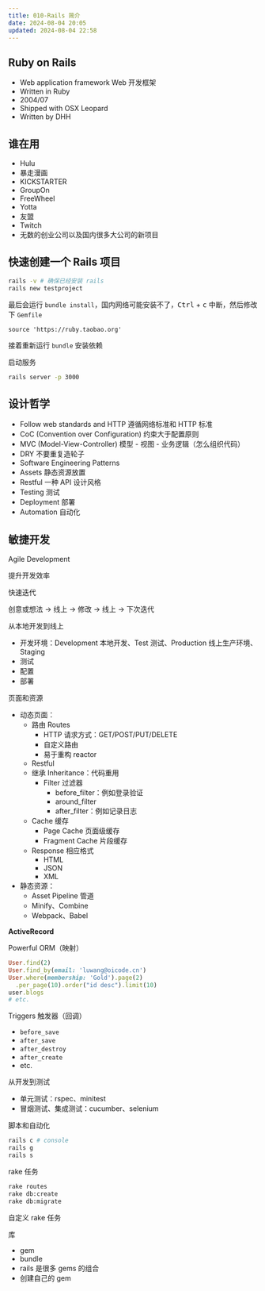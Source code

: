 ```yaml
---
title: 010-Rails 简介
date: 2024-08-04 20:05
updated: 2024-08-04 22:58
---
```


## Ruby on Rails

- Web application framework Web 开发框架
- Written in Ruby
- 2004/07
- Shipped with OSX Leopard
- Written by DHH

## 谁在用

- Hulu
- 暴走漫画
- KICKSTARTER
- GroupOn
- FreeWheel
- Yotta
- 友盟
- Twitch
- 无数的创业公司以及国内很多大公司的新项目

## 快速创建一个 Rails 项目

```sh
rails -v # 确保已经安装 rails
rails new testproject
```

最后会运行 `bundle install`，国内网络可能安装不了，<kbd>Ctrl</kbd> + <kbd>c</kbd> 中断，然后修改下 `Gemfile`

```
source 'https://ruby.taobao.org'
```

接着重新运行 `bundle` 安装依赖

启动服务

```sh
rails server -p 3000
```

## 设计哲学

- Follow web standards and HTTP 遵循网络标准和 HTTP 标准
- CoC (Convention over Configuration) 约束大于配置原则
- MVC (Model-View-Controller) 模型 - 视图 - 业务逻辑（怎么组织代码）
- DRY 不要重复造轮子
- Software Engineering Patterns
- Assets 静态资源放置
- Restful 一种 API 设计风格
- Testing 测试
- Deployment 部署
- Automation 自动化

## 敏捷开发

Agile Development

提升开发效率

快速迭代

创意或想法 → 线上 → 修改 → 线上 → 下次迭代

从本地开发到线上

- 开发环境：Development 本地开发、Test 测试、Production 线上生产环境、Staging
- 测试
- 配置
- 部署

页面和资源

- 动态页面：
	- 路由 Routes
		- HTTP 请求方式：GET/POST/PUT/DELETE
		- 自定义路由
		- 易于重构 reactor
	- Restful
	- 继承 Inheritance：代码重用
		- Filter 过滤器
			- before_filter：例如登录验证
			- around_filter
			- after_filter：例如记录日志
	- Cache 缓存
		- Page Cache 页面级缓存
		- Fragment Cache 片段缓存
	- Response 相应格式
		- HTML
		- JSON
		- XML
- 静态资源：
	- Asset Pipeline 管道
	- Minify、Combine
	- Webpack、Babel

**ActiveRecord**

Powerful ORM（映射）

```rb
User.find(2)
User.find_by(email: 'luwang@oicode.cn')
User.where(membership: 'Gold').page(2)
  .per_page(10).order("id desc").limit(10)
user.blogs
# etc.
```

Triggers 触发器（回调）

- `before_save`
- `after_save`
- `after_destroy`
- `after_create`
- etc.

从开发到测试

- 单元测试：rspec、minitest
- 冒烟测试、集成测试：cucumber、selenium

脚本和自动化

```sh
rails c # console
rails g
rails s
```

rake 任务

```sh
rake routes
rake db:create
rake db:migrate
```

自定义 rake 任务

库

- gem
- bundle
- rails 是很多 gems 的组合
- 创建自己的 gem
